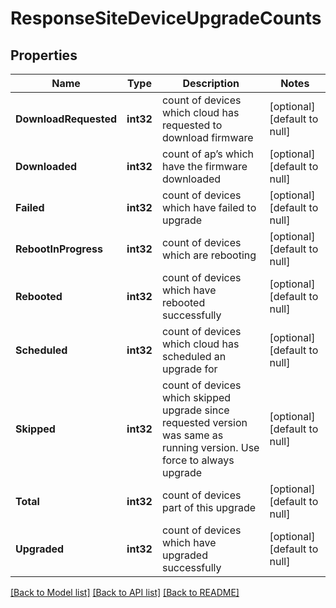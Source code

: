 # ResponseSiteDeviceUpgradeCounts

## Properties
Name | Type | Description | Notes
------------ | ------------- | ------------- | -------------
**DownloadRequested** | **int32** | count of devices which cloud has requested to download firmware | [optional] [default to null]
**Downloaded** | **int32** | count of ap’s which have the firmware downloaded | [optional] [default to null]
**Failed** | **int32** | count of devices which have failed to upgrade | [optional] [default to null]
**RebootInProgress** | **int32** | count of devices which are rebooting | [optional] [default to null]
**Rebooted** | **int32** | count of devices which have rebooted successfully | [optional] [default to null]
**Scheduled** | **int32** | count of devices which cloud has scheduled an upgrade for | [optional] [default to null]
**Skipped** | **int32** | count of devices which skipped upgrade since requested version was same as running version. Use force to always upgrade | [optional] [default to null]
**Total** | **int32** | count of devices part of this upgrade | [optional] [default to null]
**Upgraded** | **int32** | count of devices which have upgraded successfully | [optional] [default to null]

[[Back to Model list]](../README.md#documentation-for-models) [[Back to API list]](../README.md#documentation-for-api-endpoints) [[Back to README]](../README.md)

